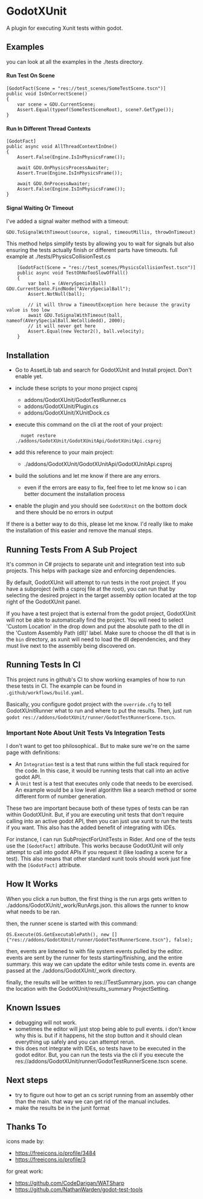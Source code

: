 # GodotXUnit

A plugin for executing Xunit tests within godot.

## Examples

you can look at all the examples in the ./tests directory.

#### Run Test On Scene

    [GodotFact(Scene = "res://test_scenes/SomeTestScene.tscn")]
    public void IsOnCorrectScene()
    {
        var scene = GDU.CurrentScene;
        Assert.Equal(typeof(SomeTestSceneRoot), scene?.GetType());
    }
 
#### Run In Different Thread Contexts

    [GodotFact]
    public async void AllThreadContextInOne()
    {
        Assert.False(Engine.IsInPhysicsFrame());

        await GDU.OnPhysicsProcessAwaiter;
        Assert.True(Engine.IsInPhysicsFrame());

        await GDU.OnProcessAwaiter;
        Assert.False(Engine.IsInPhysicsFrame());
    }
    
#### Signal Waiting Or Timeout

I've added a signal waiter method with a timeout:

    GDU.ToSignalWithTimeout(source, signal, timeoutMillis, throwOnTimeout)
    
This method helps simplify tests by allowing you to wait for signals
but also ensuring the tests actually finish or different parts have
timeouts. full example at ./tests/PhysicsCollisionTest.cs

        [GodotFact(Scene = "res://test_scenes/PhysicsCollisionTest.tscn")]
        public async void TestOhNoTooSlowOfFall()
        {
            var ball = (AVerySpecialBall) GDU.CurrentScene.FindNode("AVerySpecialBall");
            Assert.NotNull(ball);

            // it will throw a TimeoutException here because the gravity value is too low
            await GDU.ToSignalWithTimeout(ball, nameof(AVerySpecialBall.WeCollidedd), 2000);
            // it will never get here
            Assert.Equal(new Vector2(), ball.velocity);
        }

## Installation

* Go to AssetLib tab and search for GodotXUnit and Install project. Don't enable yet.
* include these scripts to your mono project csproj
    * addons/GodotXUnit/GodotTestRunner.cs
    * addons/GodotXUnit/Plugin.cs
    * addons/GodotXUnit/XUnitDock.cs
* execute this command on the cli at the root of your project:

        nuget restore ./addons/GodotXUnit/GodotXUnitApi/GodotXUnitApi.csproj

* add this reference to your main project:
    * ./addons/GodotXUnit/GodotXUnitApi/GodotXUnitApi.csproj
* build the solutions and let me know if there are any errors.
    * even if the errors are easy to fix, feel free to let me know so i can better
      document the installation process
* enable the plugin and you should see `GodotXUnit` on the bottom dock
  and there should be no errors in output


If there is a better way to do this, please let me know. I'd really like
to make the installation of this easier and remove the manual steps.

## Running Tests From A Sub Project

It's common in C# projects to separate unit and integration test into
sub projects. This helps with package size and enforcing dependencies.

By default, GodotXUnit will attempt to run tests in the root project.
If you have a subproject (with a csproj file at the root), you can
run that by selecting the desired project in the target assembly option
located at the top right of the GodotXUnit panel.

If you have a test project that is external from the godot project,
GodotXUnit will not be able to automatically find the project. You will
need to select 'Custom Location' in the drop down and put the absolute
path to the dll in the 'Custom Assembly Path (dll)' label. Make sure to
choose the dll that is in the `bin` directory, as xunit will need to
load the dll dependencies, and they must live next to the assembly being
discovered on.

## Running Tests In CI

This project runs in github's CI to show working examples of how to run
these tests in CI. The example can be found in `.github/workflows/build.yaml`.

Basically, you configure godot project with the `override.cfg` to tell
GodotXUnitRunner what to run and where to put the results. Then, just
run `godot res://addons/GodotXUnit/runner/GodotTestRunnerScene.tscn`.

### Important Note About Unit Tests Vs Integration Tests

I don't want to get too philosophical.. But to make sure we're on the same
page with definitions:
- An `Integration` test is a test that runs within the full stack required for the code.
In this case, it would be running tests that call into an active godot API. 
- A `Unit` test is a test that executes only code that needs to be exercised. An example
would be a low level algorithm like a search method or some different form of 
number generation.

These two are important because both of these types of tests can be ran within GodotXUnit.
But, if you are executing unit tests that don't require calling into an active
godot API, then you can just use xunit to run the tests if you want. This also has the
added benefit of integrating with IDEs.

For instance, I can run SubProjectForUnitTests in Rider. And one of the tests use
the `[GodotFact]` attribute. This works because GodotXUnit will only attempt to call
into godot APIs if you request it (like loading a scene for a test). This also means
that other standard xunit tools should work just fine with the `[GodotFact]` attribute.

## How It Works

When you click a run button, the first thing is the run args gets written
to ./addons/GodotXUnit/_work/RunArgs.json. this allows the runner to
know what needs to be ran. 

then, the runner scene is started with this command: 

`OS.Execute(OS.GetExecutablePath(), new [] {"res://addons/GodotXUnit/runner/GodotTestRunnerScene.tscn"}, false);`

then, events are listened to with file system events pulled by the editor. events
are sent by the runner for tests starting/finishing, and the entire summary.
this way we can update the editor while tests come in. events are passed
at the ./addons/GodotXUnit/_work directory.

finally, the results will be written to res://TestSummary.json. you can change
the location with the GodotXUnit/results_summary ProjectSetting.

## Known Issues

* debugging will not work.
* sometimes the editor will just stop being able to pull events. i don't know
  why this is. but if it happens, hit the stop button and it should clean everything
  up safely and you can attempt rerun.
* this does not integrate with IDEs, so tests have to be executed in the godot editor.
  But, you can run the tests via the cli if you execute the 
  res://addons/GodotXUnit/runner/GodotTestRunnerScene.tscn scene.

## Next steps

* try to figure out how to get an cs script running from an assembly other 
  than the main. that way we can get rid of the manual includes.
* make the results be in the junit format

## Thanks To

icons made by:
- https://freeicons.io/profile/3484
- https://freeicons.io/profile/3

for great work:
* https://github.com/CodeDarigan/WATSharp
* https://github.com/NathanWarden/godot-test-tools
